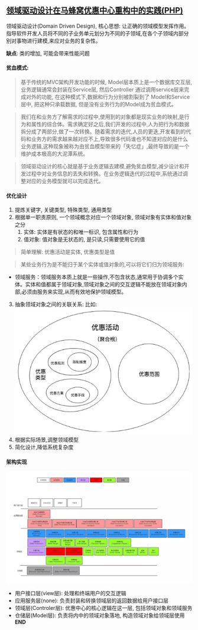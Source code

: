   ## [领域驱动设计在马蜂窝优惠中心重构中的实践(PHP)](https://mp.weixin.qq.com/s/QoGQVBuPJb379Gp2W6Y9iA)

  领域驱动设计(Domain Driven Design), 核心思想: 让正确的领域模型发挥作用。指导软件开发人员将不同的子业务单元划分为不同的子领域,在各个子领域内部分别对事物进行建模,来应对业务的复杂性。

  **缺点**: 类的增加, 可能会带来性能问题

 #### 贫血模式:
  > 基于传统的MVC架构开发功能的时候, Model层本质上是一个数据库交互层, 业务逻辑通常会封装在Service层, 然后Controller 通过调用service层来完成对外的功能, 在这种模式下,数据和行为分别被割裂到了 Model和Service层中, 把这种只承载数据, 但是没有业务行为的Model成为贫血模式。

  > 我们在和业务方了解需求的过程中,使用到的对象都是现实业务的映射,是行为和属性的综合体。需求确定好之后,我们开发的过程中,人为把行为和数据拆分成了两部分,做了一次转换。随着需求的迭代,人员的更迭,开发看到的代码和业务方的需求越来越对应不上,导致很多代码谁也不知道对应的是什么业务逻辑,这种现象被称为由贫血模型带来的「失忆症」,最终导致的是一个维护成本极高的大泥潭系统。

  > 领域驱动设计的核心就是基于业务逻辑去建模,避免贫血模型,减少设计和开发过程中对业务信息的丢失和转换。在业务逻辑迭代的过程中,系统通过调整对应的业务模型就可以完成迭代。

 #### 优化设计
  1. 提炼关键字, 关键类型, 特殊类型, 通用类型
  2. 根据单一职责原则, 一个领域概念对应一个领域对象, 领域对象有实体和值对象之分
     1. 实体: 实体是有状态的和唯一标识, 包含属性和行为
     2. 值对象: 值对象是无状态的, 是只读,只需要使用它的值
   > 简单理解: 优惠活动是实体, 优惠类型是值

   > 某些业务行为是不能归于某个实体或值对象的,可以将它们归为领域服务:
   * 领域服务：领域服务本质上就是一些操作,不包含状态,通常用于协调多个实体。实体和值都属于领域对象,领域对象之间的交互逻辑不能放在领域对象内部,必须由服务来实现,从而有效地保护领域模型。
  3. 抽象领域对象之间的关联关系: 比如:
    ![关系](../img/抽象关系.webp)
  4. 根据实际场景,调整领域模型
  5. 简化设计,降低系统复杂度

 #### 架构实现
  ![架构](../img/架构实现.webp)
  * 用户接口层(view层): 处理和终端用户的交互逻辑
  * 应用服务层(none): 负责封装和转换领域层的返回数据给用户接口层
  * 领域层(Controler层): 优惠中心的核心逻辑在这一层, 包括领域对象和领域服务
  * 仓储层(Model层): 负责将内中的领域对象落地, 构造领域对象给领域层使用
**END**